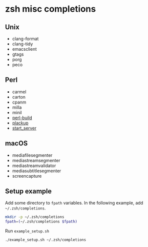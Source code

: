 # zsh misc completions

## Unix

- clang-format
- clang-tidy
- emacsclient
- gtags
- porg
- peco

## Perl

- carmel
- carton
- cpanm
- milla
- minil
- [perl-build](https://github.com/tokuhirom/Perl-Build)
- [plackup](https://github.com/plack/Plack)
- [start_server](https://github.com/kazuho/p5-Server-Starter)

## macOS

- mediafilesegmenter
- mediastreamsegmenter
- mediastreamvalidator
- mediasubtitlesegmenter
- screencapture

## Setup example

Add some directory to `fpath` variables. In the following example, add `~/.zsh/completions`.

```zsh
mkdir -p ~/.zsh/completions
fpath=(~/.zsh/completions $fpath)
```

Run `example_setup.sh`

```zsh
./example_setup.sh ~/.zsh/completions
```
